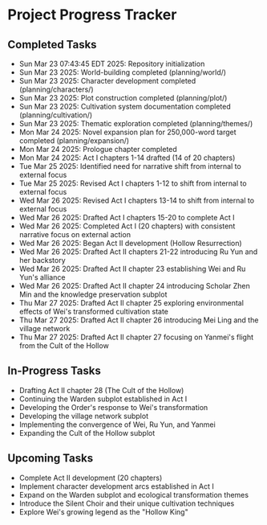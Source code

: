 # Project Progress Tracker

## Completed Tasks
- Sun Mar 23 07:43:45 EDT 2025: Repository initialization
- Sun Mar 23 2025: World-building completed (planning/world/)
- Sun Mar 23 2025: Character development completed (planning/characters/)
- Sun Mar 23 2025: Plot construction completed (planning/plot/)
- Sun Mar 23 2025: Cultivation system documentation completed (planning/cultivation/)
- Sun Mar 23 2025: Thematic exploration completed (planning/themes/)
- Mon Mar 24 2025: Novel expansion plan for 250,000-word target completed (planning/expansion/)
- Mon Mar 24 2025: Prologue chapter completed
- Mon Mar 24 2025: Act I chapters 1-14 drafted (14 of 20 chapters)
- Tue Mar 25 2025: Identified need for narrative shift from internal to external focus
- Tue Mar 25 2025: Revised Act I chapters 1-12 to shift from internal to external focus
- Wed Mar 26 2025: Revised Act I chapters 13-14 to shift from internal to external focus
- Wed Mar 26 2025: Drafted Act I chapters 15-20 to complete Act I
- Wed Mar 26 2025: Completed Act I (20 chapters) with consistent narrative focus on external action
- Wed Mar 26 2025: Began Act II development (Hollow Resurrection)
- Wed Mar 26 2025: Drafted Act II chapters 21-22 introducing Ru Yun and her backstory
- Wed Mar 26 2025: Drafted Act II chapter 23 establishing Wei and Ru Yun's alliance
- Wed Mar 26 2025: Drafted Act II chapter 24 introducing Scholar Zhen Min and the knowledge preservation subplot
- Thu Mar 27 2025: Drafted Act II chapter 25 exploring environmental effects of Wei's transformed cultivation state
- Thu Mar 27 2025: Drafted Act II chapter 26 introducing Mei Ling and the village network
- Thu Mar 27 2025: Drafted Act II chapter 27 focusing on Yanmei's flight from the Cult of the Hollow

## In-Progress Tasks
- Drafting Act II chapter 28 (The Cult of the Hollow)
- Continuing the Warden subplot established in Act I
- Developing the Order's response to Wei's transformation
- Developing the village network subplot
- Implementing the convergence of Wei, Ru Yun, and Yanmei
- Expanding the Cult of the Hollow subplot

## Upcoming Tasks
- Complete Act II development (20 chapters)
- Implement character development arcs established in Act I
- Expand on the Warden subplot and ecological transformation themes
- Introduce the Silent Choir and their unique cultivation techniques
- Explore Wei's growing legend as the "Hollow King"
